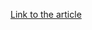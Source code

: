 [Link to the article](https://blog.cyble.com/2023/03/31/a-comprehensive-analysis-of-the-3cx-attack)
